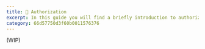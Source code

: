 ```yaml
---
title: 🔑 Authorization
excerpt: In this guide you will find a briefly introduction to authorization mechanisms and best practices for secure access to Open Gateway APIs
category: 66d57750d3f60b0011576376
---
```


(WIP)